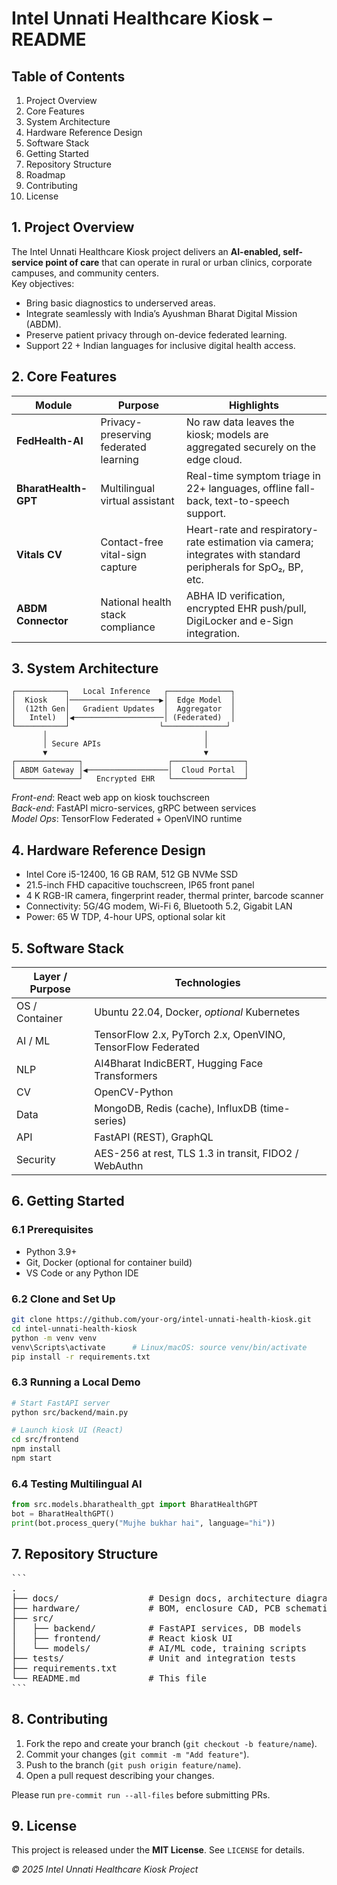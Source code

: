 # Intel Unnati Healthcare Kiosk – README

## Table of Contents
1. Project Overview  
2. Core Features  
3. System Architecture  
4. Hardware Reference Design  
5. Software Stack  
6. Getting Started  
7. Repository Structure  
8. Roadmap  
9. Contributing  
10. License  

## 1. Project Overview
The Intel Unnati Healthcare Kiosk project delivers an **AI-enabled, self-service point of care** that can operate in rural or urban clinics, corporate campuses, and community centers.  
Key objectives:

* Bring basic diagnostics to underserved areas.  
* Integrate seamlessly with India’s Ayushman Bharat Digital Mission (ABDM).  
* Preserve patient privacy through on-device federated learning.  
* Support 22 + Indian languages for inclusive digital health access.

## 2. Core Features
| Module | Purpose | Highlights |
|--------|---------|-----------|
| **FedHealth-AI** | Privacy-preserving federated learning | No raw data leaves the kiosk; models are aggregated securely on the edge cloud. |
| **BharatHealth-GPT** | Multilingual virtual assistant | Real-time symptom triage in 22+ languages, offline fall-back, text-to-speech support. |
| **Vitals CV** | Contact-free vital-sign capture | Heart-rate and respiratory-rate estimation via camera; integrates with standard peripherals for SpO₂, BP, etc. |
| **ABDM Connector** | National health stack compliance | ABHA ID verification, encrypted EHR push/pull, DigiLocker and e-Sign integration. |

## 3. System Architecture
```
┌───────────┐   Local Inference   ┌──────────────┐
│  Kiosk    │────────────────────▶│  Edge Model  │
│  (12th Gen│   Gradient Updates  │  Aggregator  │
│   Intel)  │◀────────────────────│ (Federated)  │
└───────────┘                    └──────────────┘
       │                                   │
       │ Secure APIs                       │
       ▼                                   ▼
┌──────────────┐                   ┌────────────────┐
│ ABDM Gateway │◀──────────────────│  Cloud Portal  │
└──────────────┘   Encrypted EHR   └────────────────┘
```
*Front-end*: React web app on kiosk touchscreen  
*Back-end*: FastAPI micro-services, gRPC between services  
*Model Ops*: TensorFlow Federated + OpenVINO runtime  

## 4. Hardware Reference Design
* Intel Core i5-12400, 16 GB RAM, 512 GB NVMe SSD  
* 21.5-inch FHD capacitive touchscreen, IP65 front panel  
* 4 K RGB-IR camera, fingerprint reader, thermal printer, barcode scanner  
* Connectivity: 5G/4G modem, Wi-Fi 6, Bluetooth 5.2, Gigabit LAN  
* Power: 65 W TDP, 4-hour UPS, optional solar kit  

## 5. Software Stack
| Layer / Purpose | Technologies |
|-----------------|--------------|
| OS / Container  | Ubuntu 22.04, Docker, *optional* Kubernetes |
| AI / ML         | TensorFlow 2.x, PyTorch 2.x, OpenVINO, TensorFlow Federated |
| NLP             | AI4Bharat IndicBERT, Hugging Face Transformers |
| CV              | OpenCV-Python |
| Data            | MongoDB, Redis (cache), InfluxDB (time-series) |
| API             | FastAPI (REST), GraphQL |
| Security        | AES-256 at rest, TLS 1.3 in transit, FIDO2 / WebAuthn |

## 6. Getting Started

### 6.1 Prerequisites
* Python 3.9+  
* Git, Docker (optional for container build)  
* VS Code or any Python IDE  

### 6.2 Clone and Set Up
```bash
git clone https://github.com/your-org/intel-unnati-health-kiosk.git
cd intel-unnati-health-kiosk
python -m venv venv
venv\Scripts\activate      # Linux/macOS: source venv/bin/activate
pip install -r requirements.txt
```

### 6.3 Running a Local Demo
```bash
# Start FastAPI server
python src/backend/main.py

# Launch kiosk UI (React)
cd src/frontend
npm install
npm start
```

### 6.4 Testing Multilingual AI
```python
from src.models.bharathealth_gpt import BharatHealthGPT
bot = BharatHealthGPT()
print(bot.process_query("Mujhe bukhar hai", language="hi"))
```

## 7. Repository Structure
<pre>
```
.
├── docs/                 # Design docs, architecture diagrams
├── hardware/             # BOM, enclosure CAD, PCB schematics
├── src/
│   ├── backend/          # FastAPI services, DB models
│   ├── frontend/         # React kiosk UI
│   └── models/           # AI/ML code, training scripts
├── tests/                # Unit and integration tests
├── requirements.txt
└── README.md             # This file
```
</pre>


## 8. Contributing
1. Fork the repo and create your branch (`git checkout -b feature/name`).  
2. Commit your changes (`git commit -m "Add feature"`).  
3. Push to the branch (`git push origin feature/name`).  
4. Open a pull request describing your changes.

Please run `pre-commit run --all-files` before submitting PRs.

## 9. License
This project is released under the **MIT License**. See `LICENSE` for details.

_© 2025 Intel Unnati Healthcare Kiosk Project_